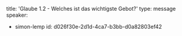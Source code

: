 title: 'Glaube 1.2 - Welches ist das wichtigste Gebot?'
type: message
speaker:
  - simon-lemp
id: d026f30e-2d1d-4ca7-b3bb-d0a82803ef42
